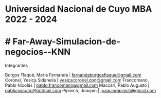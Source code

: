 # Universidad Nacional de Cuyo MBA 2022 - 2024
# # Far-Away-Simulacion-de-negocios--KNN

Integrantes 

Burgos Flaqué, María Fernanda | fernandaburgosflaque@gmail.com
Coronel, Yesica Sidanelia | yesicacoronel.cpn@gmail.com
Francomano, Pablo Nicolás | pablo.francomano@gmail.com
Maccari, Pablo Augusto | pablomaccari@hotmail.com
Pipinich, Joaquin | joaquinpipinich@gmail.com
